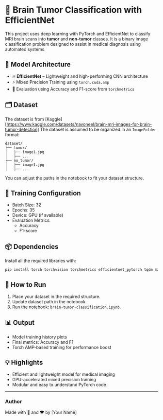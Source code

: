 # 🧠 Brain Tumor Classification with EfficientNet

This project uses deep learning with PyTorch and EfficientNet to classify MRI brain scans into **tumor** and **non-tumor** classes. It is a binary image classification problem designed to assist in medical diagnosis using automated systems.

## 🧬 Model Architecture

- 🔥 **EfficientNet** – Lightweight and high-performing CNN architecture
- ⚡ Mixed Precision Training using `torch.cuda.amp`
- 🧪 Evaluation using Accuracy and F1-score from `torchmetrics`

## 🗂️ Dataset
The dataset is from [Kaggle][https://www.kaggle.com/datasets/navoneel/brain-mri-images-for-brain-tumor-detection] 
The dataset is assumed to be organized in an `ImageFolder` format:


```
dataset/
├── tumor/
│   ├── image1.jpg
│   ├── ...
├── no_tumor/
│   ├── image1.jpg
│   ├── ...
```

You can adjust the paths in the notebook to fit your dataset structure.

## 🚀 Training Configuration

- Batch Size: 32
- Epochs: 35
- Device: GPU (if available)
- Evaluation Metrics:
  - Accuracy
  - F1-score

## 📦 Dependencies

Install all the required libraries with:

```bash
pip install torch torchvision torchmetrics efficientnet_pytorch tqdm matplotlib scikit-learn
```

## 🧪 How to Run

1. Place your dataset in the required structure.
2. Update dataset path in the notebook.
3. Run the notebook: `brain-tumor-classification.ipynb`.

## 📊 Output

- Model training history plots
- Final metrics: Accuracy and F1
- Torch AMP-based training for performance boost

## 💡 Highlights

- Efficient and lightweight model for medical imaging
- GPU-accelerated mixed precision training
- Modular and easy to understand PyTorch code

---

### Author

Made with 🧠 and ❤️ by [Your Name]
